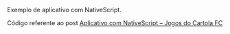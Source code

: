 Exemplo de aplicativo com NativeScript.

Código referente ao post [Aplicativo com NativeScript – Jogos do Cartola FC](http://alexhiroshi.com.br/aplicativo-com-nativescript-jogos-do-cartola-fc/)